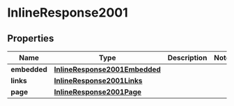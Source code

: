
# InlineResponse2001

## Properties
Name | Type | Description | Notes
------------ | ------------- | ------------- | -------------
**embedded** | [**InlineResponse2001Embedded**](InlineResponse2001Embedded.md) |  | 
**links** | [**InlineResponse2001Links**](InlineResponse2001Links.md) |  | 
**page** | [**InlineResponse2001Page**](InlineResponse2001Page.md) |  | 



